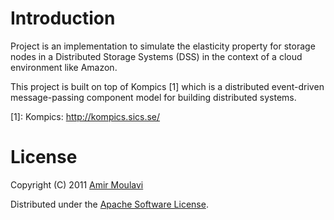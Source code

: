 # Introduction

Project is an implementation to simulate the elasticity property for storage nodes in a Distributed Storage Systems (DSS) in the context of a cloud environment like Amazon. 

This project is built on top of Kompics [1] which is a distributed event-driven message-passing component model for building distributed systems.


[1]: Kompics: http://kompics.sics.se/

# License

Copyright (C) 2011 [Amir Moulavi](http://amirmoulavi.com)

Distributed under the [Apache Software License](http://www.apache.org/licenses/LICENSE-2.0.html).
